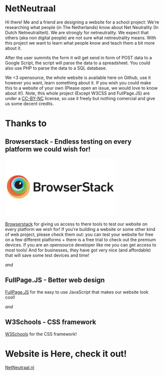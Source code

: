 # NetNeutraal

Hi there! Me and a friend are designing a website for a school project: We're researching what people (in The Netherlands) know about Net Neutrality (In Dutch Netneutraliteit). We are strongly for netneutrality. We expect that others (aka non digital people) are not sure what netneutrality means. With this project we want to learn what people know and teach them a bit more about it.

After the user summits the form it will get send in form of POST data to a Google Script, the script will parse the data to a spreadsheet. You could also use PHP to parse the data to a SQL database.

We <3 opensource, the whole website is available here on Github, use it however you want, learn something about it. If you wish you could make this to a website of your own (Please open an issue, we would love to know about it!). Note, this whole project (Except W3CSS and FullPage.JS) are under a [CC-BY-NC](https://github.com/J0113/netneutraal/blob/master/LICENSE.md) license, so use it freely but nothing comercial and give us some decent credits.

# Thanks to
## Browserstack - Endless testing on every platform we could wish for!
[![Browserstack](https://raw.githubusercontent.com/J0113/netneutraal/master/browserstack.png)](https://www.browserstack.com/)

[Browserstack](https://www.browserstack.com/) for giving us access to there tools to test our website on every platform we wish for! If you're building a website or some other kind of web project, please check them out: you can test your website for free on a few different platforms + there is a free trial to check out the premium devices. If you are an opensource developer like me you can get access to most tools! And for businesses, they have got very nice (and affordable) that will save some test devices and time!

_and_

## FullPage.JS - Better web design
[FullPage.JS](https://github.com/alvarotrigo/fullPage.js) for the easy to use JavaScript that makes our website look cool!

_and_

## W3Schools - CSS framework
[W3Schools](https://www.w3schools.com/w3css/) for the CSS framework!



# Website is Here, check it out!

[NetNeutraal.nl](https://netneutraal.nl)
